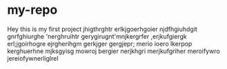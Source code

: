 # my-repo
Hey this is my first project
jhigthrghtr
erlkjgoerhgoier
njdfhgiuhdgit
gnrfghiurghe
'nerghruihtr
gerygirugnt'mnjkergrfer
,erjkufgiergk
erl;jgoirhogre
ejrgherihgm
gerkjger
gergjepr;
merio
ioero
lkerpop
kerghuerhne
mjksgyisg
mowroj
bergier
nerjkhgri
merjkufgriher
meroifywro
jereiofywnerliglrel
